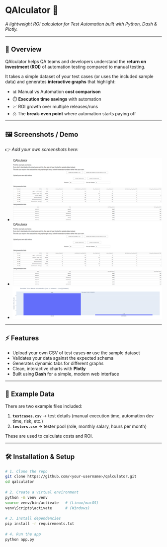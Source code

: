 # QAlculator 🚀  

*A lightweight ROI calculator for Test Automation built with Python, Dash & Plotly.*  

---

## 📖 Overview  

QAlculator helps QA teams and developers understand the **return on investment (ROI)** of automation testing compared to manual testing.  

It takes a simple dataset of your test cases (or uses the included sample data) and generates **interactive graphs** that highlight:  
- 📊 Manual vs Automation **cost comparison**  
- ⏱️ **Execution time savings** with automation  
- 📈 ROI growth over multiple releases/runs  
- ⚖️ The **break-even point** where automation starts paying off  

---

## 🖼️ Screenshots / Demo  

👉 *Add your own screenshots here:*  
- ![img.png](img.png)
- ![roi.png](roi.png)
- ![timesavings.png](timesavings.png)

---

## ⚡ Features  

- Upload your own CSV of test cases **or** use the sample dataset  
- Validates your data against the expected schema  
- Generates dynamic tabs for different graphs  
- Clean, interactive charts with **Plotly**  
- Built using **Dash** for a simple, modern web interface  

---

## 📂 Example Data  

There are two example files included:  
1. **`testcases.csv`** → test details (manual execution time, automation dev time, risk, etc.)  
2. **`testers.csv`** → tester pool (role, monthly salary, hours per month)  

These are used to calculate costs and ROI.  

---

## 🛠️ Installation & Setup  

```bash
# 1. Clone the repo
git clone https://github.com/<your-username>/qalculator.git
cd qalculator

# 2. Create a virtual environment
python -m venv venv
source venv/bin/activate   # (Linux/macOS)
venv\Scripts\activate      # (Windows)

# 3. Install dependencies
pip install -r requirements.txt

# 4. Run the app
python app.py
